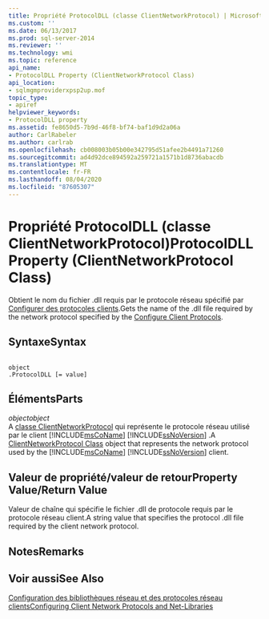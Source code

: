 ```yaml
---
title: Propriété ProtocolDLL (classe ClientNetworkProtocol) | Microsoft Docs
ms.custom: ''
ms.date: 06/13/2017
ms.prod: sql-server-2014
ms.reviewer: ''
ms.technology: wmi
ms.topic: reference
api_name:
- ProtocolDLL Property (ClientNetworkProtocol Class)
api_location:
- sqlmgmproviderxpsp2up.mof
topic_type:
- apiref
helpviewer_keywords:
- ProtocolDLL property
ms.assetid: fe8650d5-7b9d-46f8-bf74-baf1d9d2a06a
author: CarlRabeler
ms.author: carlrab
ms.openlocfilehash: cb008003b05b00e342795d51afee2b4491a71260
ms.sourcegitcommit: ad4d92dce894592a259721a1571b1d8736abacdb
ms.translationtype: MT
ms.contentlocale: fr-FR
ms.lasthandoff: 08/04/2020
ms.locfileid: "87605307"
---
```

# <a name="protocoldll-property-clientnetworkprotocol-class"></a><span data-ttu-id="10007-102">Propriété ProtocolDLL (classe ClientNetworkProtocol)</span><span class="sxs-lookup"><span data-stu-id="10007-102">ProtocolDLL Property (ClientNetworkProtocol Class)</span></span>
  <span data-ttu-id="10007-103">Obtient le nom du fichier .dll requis par le protocole réseau spécifié par [Configurer des protocoles clients](https://technet.microsoft.com/library/ms181035.aspx).</span><span class="sxs-lookup"><span data-stu-id="10007-103">Gets the name of the .dll file required by the network protocol specified by the [Configure Client Protocols](https://technet.microsoft.com/library/ms181035.aspx).</span></span>  
  
## <a name="syntax"></a><span data-ttu-id="10007-104">Syntaxe</span><span class="sxs-lookup"><span data-stu-id="10007-104">Syntax</span></span>  
  
```  
  
object  
.ProtocolDLL [= value]  
```  
  
## <a name="parts"></a><span data-ttu-id="10007-105">Éléments</span><span class="sxs-lookup"><span data-stu-id="10007-105">Parts</span></span>  
 <span data-ttu-id="10007-106">*object*</span><span class="sxs-lookup"><span data-stu-id="10007-106">*object*</span></span>  
 <span data-ttu-id="10007-107">A [classe ClientNetworkProtocol](clientnetworkprotocol-class.md) qui représente le protocole réseau utilisé par le client [!INCLUDE[msCoName](../../../includes/msconame-md.md)] [!INCLUDE[ssNoVersion](../../../includes/ssnoversion-md.md)] .</span><span class="sxs-lookup"><span data-stu-id="10007-107">A [ClientNetworkProtocol Class](clientnetworkprotocol-class.md) object that represents the network protocol used by the [!INCLUDE[msCoName](../../../includes/msconame-md.md)] [!INCLUDE[ssNoVersion](../../../includes/ssnoversion-md.md)] client.</span></span>  
  
## <a name="property-valuereturn-value"></a><span data-ttu-id="10007-108">Valeur de propriété/valeur de retour</span><span class="sxs-lookup"><span data-stu-id="10007-108">Property Value/Return Value</span></span>  
 <span data-ttu-id="10007-109">Valeur de chaîne qui spécifie le fichier .dll de protocole requis par le protocole réseau client.</span><span class="sxs-lookup"><span data-stu-id="10007-109">A string value that specifies the protocol .dll file required by the client network protocol.</span></span>  
  
## <a name="remarks"></a><span data-ttu-id="10007-110">Notes</span><span class="sxs-lookup"><span data-stu-id="10007-110">Remarks</span></span>  
  
## <a name="see-also"></a><span data-ttu-id="10007-111">Voir aussi</span><span class="sxs-lookup"><span data-stu-id="10007-111">See Also</span></span>  
 [<span data-ttu-id="10007-112">Configuration des bibliothèques réseau et des protocoles réseau clients</span><span class="sxs-lookup"><span data-stu-id="10007-112">Configuring Client Network Protocols and Net-Libraries</span></span>](https://technet.microsoft.com/library/ms181035.aspx)  
  
  
